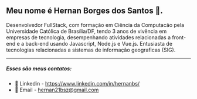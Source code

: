 ## Meu nome é Hernan Borges dos Santos 👋.

 Desenvolvedor FullStack, com formação em Ciência da Computacão pela Universidade Católica de Brasília/DF,
 tendo 3 anos de vivência em empresas de tecnologia, desempenhando atividades relacionadas a front-end e a back-end usando Javascript, Node.js e Vue.js.
 Entusiasta de tecnologias relacionadas a sistemas de informação geograficas (SIG).
***
##### Esses são meus contatos:
- :large_blue_diamond: Linkedin - https://www.linkedin.com/in/hernanbs/
- :email: Email - hernan21bsz@gmail.com
